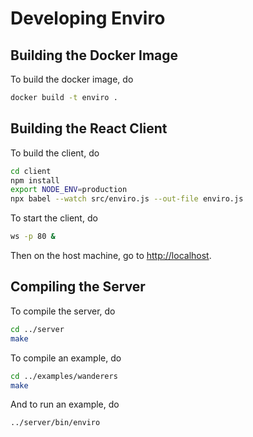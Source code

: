 
Developing Enviro
===

Building the Docker Image
---

To build the docker image, do
```bash
docker build -t enviro .
```

Building the React Client
---

To build the client, do
```bash
cd client
npm install  
export NODE_ENV=production
npx babel --watch src/enviro.js --out-file enviro.js 
```

To start the client, do
```bash
ws -p 80 &
```

Then on the host machine, go to [http://localhost](http://localhost).

Compiling the Server
---

To compile the server, do

```bash
cd ../server
make
```

To compile an example, do 

```bash
cd ../examples/wanderers
make
```

And to run an example, do

```bash
../server/bin/enviro
```


